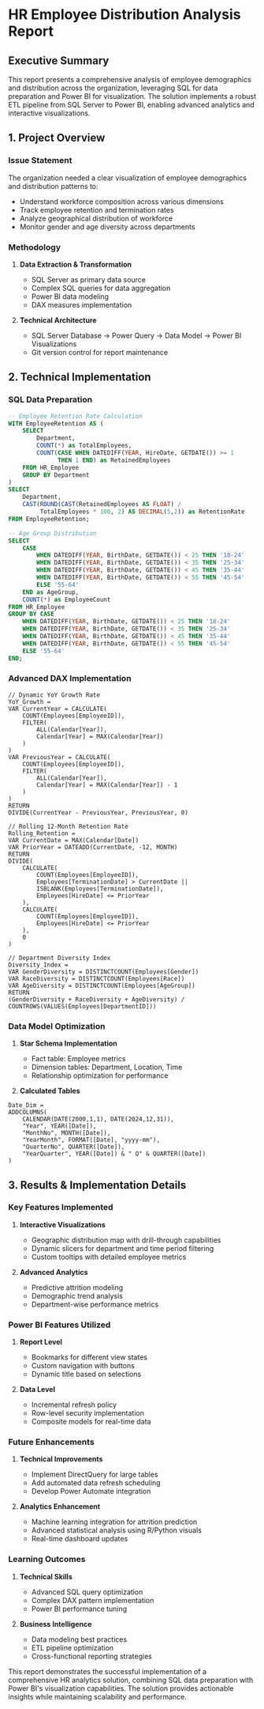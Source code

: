 # HR Employee Distribution Analysis Report

## Executive Summary
This report presents a comprehensive analysis of employee demographics and distribution across the organization, leveraging SQL for data preparation and Power BI for visualization. The solution implements a robust ETL pipeline from SQL Server to Power BI, enabling advanced analytics and interactive visualizations.

## 1. Project Overview

### Issue Statement
The organization needed a clear visualization of employee demographics and distribution patterns to:
- Understand workforce composition across various dimensions
- Track employee retention and termination rates
- Analyze geographical distribution of workforce
- Monitor gender and age diversity across departments

### Methodology
1. **Data Extraction & Transformation**
   - SQL Server as primary data source
   - Complex SQL queries for data aggregation
   - Power BI data modeling
   - DAX measures implementation

2. **Technical Architecture**
   - SQL Server Database → Power Query → Data Model → Power BI Visualizations
   - Git version control for report maintenance

## 2. Technical Implementation

### SQL Data Preparation
```sql
-- Employee Retention Rate Calculation
WITH EmployeeRetention AS (
    SELECT 
        Department,
        COUNT(*) as TotalEmployees,
        COUNT(CASE WHEN DATEDIFF(YEAR, HireDate, GETDATE()) >= 1 
              THEN 1 END) as RetainedEmployees
    FROM HR_Employee
    GROUP BY Department
)
SELECT 
    Department,
    CAST(ROUND(CAST(RetainedEmployees AS FLOAT) / 
         TotalEmployees * 100, 2) AS DECIMAL(5,2)) as RetentionRate
FROM EmployeeRetention;

-- Age Group Distribution
SELECT 
    CASE 
        WHEN DATEDIFF(YEAR, BirthDate, GETDATE()) < 25 THEN '18-24'
        WHEN DATEDIFF(YEAR, BirthDate, GETDATE()) < 35 THEN '25-34'
        WHEN DATEDIFF(YEAR, BirthDate, GETDATE()) < 45 THEN '35-44'
        WHEN DATEDIFF(YEAR, BirthDate, GETDATE()) < 55 THEN '45-54'
        ELSE '55-64'
    END as AgeGroup,
    COUNT(*) as EmployeeCount
FROM HR_Employee
GROUP BY CASE 
    WHEN DATEDIFF(YEAR, BirthDate, GETDATE()) < 25 THEN '18-24'
    WHEN DATEDIFF(YEAR, BirthDate, GETDATE()) < 35 THEN '25-34'
    WHEN DATEDIFF(YEAR, BirthDate, GETDATE()) < 45 THEN '35-44'
    WHEN DATEDIFF(YEAR, BirthDate, GETDATE()) < 55 THEN '45-54'
    ELSE '55-64'
END;
```

### Advanced DAX Implementation

```
// Dynamic YoY Growth Rate
YoY_Growth = 
VAR CurrentYear = CALCULATE(
    COUNT(Employees[EmployeeID]),
    FILTER(
        ALL(Calendar[Year]),
        Calendar[Year] = MAX(Calendar[Year])
    )
)
VAR PreviousYear = CALCULATE(
    COUNT(Employees[EmployeeID]),
    FILTER(
        ALL(Calendar[Year]),
        Calendar[Year] = MAX(Calendar[Year]) - 1
    )
)
RETURN
DIVIDE(CurrentYear - PreviousYear, PreviousYear, 0)

// Rolling 12-Month Retention Rate
Rolling_Retention = 
VAR CurrentDate = MAX(Calendar[Date])
VAR PriorYear = DATEADD(CurrentDate, -12, MONTH)
RETURN
DIVIDE(
    CALCULATE(
        COUNT(Employees[EmployeeID]),
        Employees[TerminationDate] > CurrentDate || 
        ISBLANK(Employees[TerminationDate]),
        Employees[HireDate] <= PriorYear
    ),
    CALCULATE(
        COUNT(Employees[EmployeeID]),
        Employees[HireDate] <= PriorYear
    ),
    0
)

// Department Diversity Index
Diversity_Index = 
VAR GenderDiversity = DISTINCTCOUNT(Employees[Gender])
VAR RaceDiversity = DISTINCTCOUNT(Employees[Race])
VAR AgeDiversity = DISTINCTCOUNT(Employees[AgeGroup])
RETURN
(GenderDiversity + RaceDiversity + AgeDiversity) / 
COUNTROWS(VALUES(Employees[DepartmentID]))
```

### Data Model Optimization
1. **Star Schema Implementation**
   - Fact table: Employee metrics
   - Dimension tables: Department, Location, Time
   - Relationship optimization for performance

2. **Calculated Tables**
```
Date_Dim = 
ADDCOLUMNS(
    CALENDAR(DATE(2000,1,1), DATE(2024,12,31)),
    "Year", YEAR([Date]),
    "MonthNo", MONTH([Date]),
    "YearMonth", FORMAT([Date], "yyyy-mm"),
    "QuarterNo", QUARTER([Date]),
    "YearQuarter", YEAR([Date]) & " Q" & QUARTER([Date])
)
```

## 3. Results & Implementation Details

### Key Features Implemented

1. **Interactive Visualizations**
   - Geographic distribution map with drill-through capabilities
   - Dynamic slicers for department and time period filtering
   - Custom tooltips with detailed employee metrics

2. **Advanced Analytics**
   - Predictive attrition modeling
   - Demographic trend analysis
   - Department-wise performance metrics

### Power BI Features Utilized
1. **Report Level**
   - Bookmarks for different view states
   - Custom navigation with buttons
   - Dynamic title based on selections

2. **Data Level**
   - Incremental refresh policy
   - Row-level security implementation
   - Composite models for real-time data

### Future Enhancements
1. **Technical Improvements**
   - Implement DirectQuery for large tables
   - Add automated data refresh scheduling
   - Develop Power Automate integration

2. **Analytics Enhancement**
   - Machine learning integration for attrition prediction
   - Advanced statistical analysis using R/Python visuals
   - Real-time dashboard updates

### Learning Outcomes
1. **Technical Skills**
   - Advanced SQL query optimization
   - Complex DAX pattern implementation
   - Power BI performance tuning

2. **Business Intelligence**
   - Data modeling best practices
   - ETL pipeline optimization
   - Cross-functional reporting strategies

This report demonstrates the successful implementation of a comprehensive HR analytics solution, combining SQL data preparation with Power BI's visualization capabilities. The solution provides actionable insights while maintaining scalability and performance.
